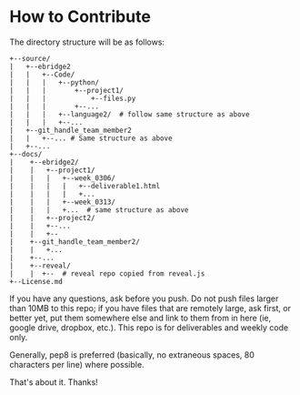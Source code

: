# How to Contribute

The directory structure will be as follows:

```
+--source/
|   +--ebridge2
|   |   +--Code/
|   |   |   +--python/
|   |   |       +--project1/
|   |   |           +--files.py
|   |   |       +--...
|   |   |   +--language2/  # follow same structure as above
|   |   |   +--...
|   +--git_handle_team_member2
|   |   +--... # Same structure as above
|   +--...
+--docs/
|    +--ebridge2/
|    |   +--project1/
|    |   |   +--week_0306/
|    |   |   |   +--deliverable1.html
|    |   |   |   +...
|    |   |   +--week_0313/
|    |   |   +...  # same structure as above
|    |   +--project2/
|    |   +--...
|    |   +--
|    +--git_handle_team_member2/
|    |   +...
|    +--...
|    +--reveal/
|    |  +--  # reveal repo copied from reveal.js
+--License.md
```

If you have any questions, ask before you push. Do not push files larger than 10MB to this repo; if you have files that are remotely large, ask first, or better yet, put them somewhere else and link to them from in here (ie, google drive, dropbox, etc.). This repo is for deliverables and weekly code only.

Generally, pep8 is preferred (basically, no extraneous spaces, 80 characters per line) where possible.

That's about it. Thanks!

